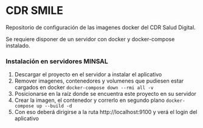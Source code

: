 # CDR SMILE
Repositorio de configuración de las imagenes docker del CDR Salud Digital.

Se requiere disponer de un servidor con docker y docker-compose instalado.

### Instalación en servidores MINSAL
1. Descargar el proyecto en el servidor a instalar el aplicativo
2. Remover imagenes, contenedores y volumenes que pudiesen estar cargados en docker `docker-compose down --rmi all -v`
3. Posicionarse en la raíz donde se encuentra este proyecto en su servidor
4. Crear la imagen, el contenedor y correrlo en segundo plano `docker-compose up --build -d`
5. Con eso deberá dirigirse a la ruta http://localhost:9100 y verá el login del aplicativo
